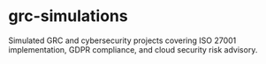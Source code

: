 # grc-simulations
Simulated GRC and cybersecurity projects covering ISO 27001 implementation, GDPR compliance, and cloud security risk advisory.
